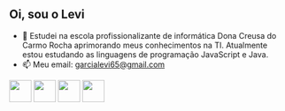 ## Oi, sou o Levi

- 🔭 Estudei na escola profissionalizante de informática Dona Creusa do Carmo Rocha aprimorando meus conhecimentos na TI. Atualmente estou estudando as linguagens de programação JavaScript e Java.
- 📫 Meu email: garcialevi65@gmail.com

<div>
  <img height="40" width="40" src="https://cdn.jsdelivr.net/gh/devicons/devicon@latest/icons/html5/html5-original.svg" />
  <img height="40" width="40" src="https://cdn.jsdelivr.net/gh/devicons/devicon@latest/icons/css3/css3-original.svg" />
  <img height="40" width="40" src="https://cdn.jsdelivr.net/gh/devicons/devicon@latest/icons/javascript/javascript-original.svg" />
  <img height="40" width="40" src="https://cdn.jsdelivr.net/gh/devicons/devicon@latest/icons/java/java-original.svg" />
</div>
